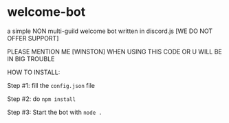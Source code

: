 # welcome-bot
a simple NON multi-guild welcome bot written in discord.js [WE DO NOT OFFER SUPPORT]

PLEASE MENTION ME [WINSTON] WHEN USING THIS CODE OR U WILL BE IN BIG TROUBLE

HOW TO INSTALL:

Step #1: fill the ```config.json``` file

Step #2: do ```npm install```

Step #3: Start the bot with ```node .```
